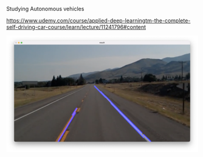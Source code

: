 Studying Autonomous vehicles

https://www.udemy.com/course/applied-deep-learningtm-the-complete-self-driving-car-course/learn/lecture/11241796#content


![ScreenShot](print.png)
